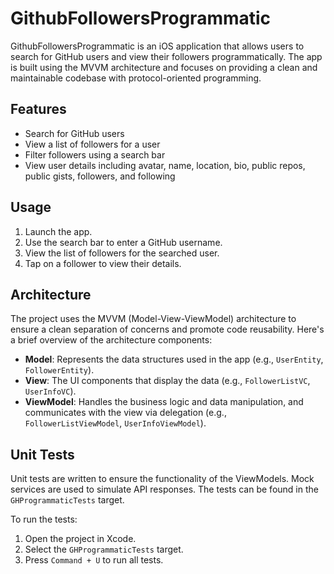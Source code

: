 # GithubFollowersProgrammatic

GithubFollowersProgrammatic is an iOS application that allows users to search for GitHub users and view their followers programmatically. The app is built using the MVVM architecture and focuses on providing a clean and maintainable codebase with protocol-oriented programming.

## Features

- Search for GitHub users
- View a list of followers for a user
- Filter followers using a search bar
- View user details including avatar, name, location, bio, public repos, public gists, followers, and following

## Usage

1. Launch the app.
2. Use the search bar to enter a GitHub username.
3. View the list of followers for the searched user.
4. Tap on a follower to view their details.

## Architecture

The project uses the MVVM (Model-View-ViewModel) architecture to ensure a clean separation of concerns and promote code reusability. Here's a brief overview of the architecture components:

- **Model**: Represents the data structures used in the app (e.g., `UserEntity`, `FollowerEntity`).
- **View**: The UI components that display the data (e.g., `FollowerListVC`, `UserInfoVC`).
- **ViewModel**: Handles the business logic and data manipulation, and communicates with the view via delegation (e.g., `FollowerListViewModel`, `UserInfoViewModel`).

## Unit Tests

Unit tests are written to ensure the functionality of the ViewModels. Mock services are used to simulate API responses. The tests can be found in the `GHProgrammaticTests` target.

To run the tests:

1. Open the project in Xcode.
2. Select the `GHProgrammaticTests` target.
3. Press `Command + U` to run all tests.
